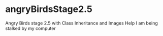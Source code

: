 # angryBirdsStage2.5
Angry Birds stage 2.5 with Class Inheritance and Images
Help I am being stalked by my computer
